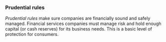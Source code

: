 ###  Prudential rules

_Prudential rules_ make sure companies are financially sound and safely
managed. Financial services companies must manage risk and hold enough capital
(or cash reserves) for its business needs. This is a basic level of protection
for consumers.
